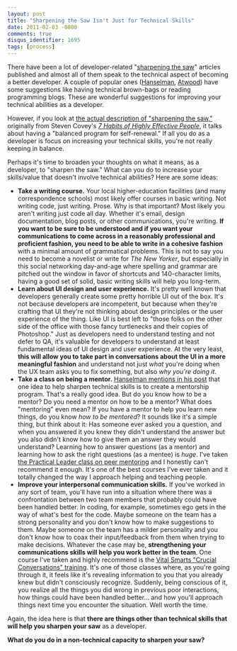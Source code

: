 ```yaml
---
layout: post
title: "Sharpening the Saw Isn't Just for Technical Skills"
date: 2011-02-03 -0800
comments: true
disqus_identifier: 1695
tags: [process]
---
```

There have been a lot of developer-related "[sharpening the
saw](https://www.stephencovey.com/7habits/7habits-habit7.php)" articles
published and almost all of them speak to the technical aspect of
becoming a better developer. A couple of popular ones
([Hanselman](http://www.hanselman.com/blog/SharpenTheSawForDevelopers.aspx),
[Atwood](http://www.codinghorror.com/blog/2009/03/sharpening-the-saw.html))
have some suggestions like having technical brown-bags or reading
programming blogs. These are wonderful suggestions for improving your
technical abilities as a developer.

However, if you look at [the actual description of "sharpening the
saw,"](https://www.stephencovey.com/7habits/7habits-habit7.php)
originally from Steven Covey's [*7 Habits of Highly Effective
People*](http://www.amazon.com/dp/0743269519?tag=mhsvortex), it talks
about having a "balanced program for self-renewal." If all you do as a
developer is focus on increasing your technical skills, you're not
really keeping in balance.

Perhaps it's time to broaden your thoughts on what it means, as a
developer, to "sharpen the saw." What can you do to increase your
skills/value that doesn't involve technical abilities? Here are some
ideas:

-   **Take a writing course.** Your local higher-education facilities
    (and many correspondence schools) most likely offer courses in basic
    writing. Not writing code, just writing. Prose. Why is that
    important? Most likely you aren't writing just code all day. Whether
    it's email, design documentation, blog posts, or other
    communications, you're writing. **If you want to be sure to be
    understood and if you want your communications to come across in a
    reasonably professional and proficient fashion, you need to be able
    to write in a cohesive fashion** with a minimal amount of
    grammatical problems. This is not to say you need to become a
    novelist or write for *The New Yorker*, but especially in this
    social networking day-and-age where spelling and grammar are pitched
    out the window in favor of shortcuts and 140-character limits,
    having a good set of solid, basic writing skills will help you
    long-term.
-   **Learn about UI design and user experience.** It's pretty well
    known that developers generally create some pretty horrible UI out
    of the box. It's not because developers are incompetent, but because
    when they're crafting that UI they're not thinking about design
    principles or the user experience of the thing. Like UI is best left
    to "those folks on the other side of the office with those fancy
    turtlenecks and their copies of Photoshop." Just as developers need
    to understand testing and not defer to QA, it's valuable for
    developers to understand at least fundamental ideas of UI design and
    user experience. At the very least, **this will allow you to take
    part in conversations about the UI in a more meaningful fashion**
    and understand not just *what* you're doing when the UX team asks
    you to fix something, but also *why you're doing it*.
-   **Take a class on being a mentor.** [Hanselman mentions in his
    post](http://www.hanselman.com/blog/SharpenTheSawForDevelopers.aspx)
    that one idea to help sharpen technical skills is to create a
    mentorship program. That's a really good idea. But do you know how
    to be a mentor? Do you need a mentor on how to be a mentor? What
    does "mentoring" even mean? If you have a mentor to help you learn
    new things, do you know *how to be mentored*? It sounds like it's a
    simple thing, but think about it: Has someone ever asked you a
    question, and when you answered it you knew they didn't understand
    the answer but you also didn't know how to give them an answer they
    would understand? Learning how to answer questions (as a mentor) and
    learning how to ask the right questions (as a mentee) is *huge*.
    I've taken [the Practical Leader class on peer
    mentoring](http://www.peermentoring.com/) and I honestly can't
    recommend it enough. It's one of the best courses I've ever taken
    and it totally changed the way I approach helping and teaching
    people.
-   **Improve your interpersonal communication skills.** If you've
    worked in any sort of team, you'll have run into a situation where
    there was a confrontation between two team members that probably
    could have been handled better. In coding, for example, sometimes
    ego gets in the way of what's best for the code. Maybe someone on
    the team has a strong personality and you don't know how to make
    suggestions to them. Maybe someone on the team has a milder
    personality and you don't know how to coax their input/feedback from
    them when trying to make decisions. Whatever the case may be,
    **strengthening your communications skills will help you work better
    in the team**. One course I've taken and highly recommend is the
    [Vital Smarts "Crucial Conversations"
    training](http://www.vitalsmarts.com/crucialconversations_book.aspx).
    It's one of those classes where, as you're going through it, it
    feels like it's revealing information to you that you already knew
    but didn't consciously recognize. Suddenly, being conscious of it,
    you realize all the things you did wrong in previous poor
    interactions, how things could have been handled better… and how
    you'll approach things next time you encounter the situation. Well
    worth the time.

Again, the idea here is that **there are things other than technical
skills that will help you sharpen your saw** as a developer.

**What do you do in a non-technical capacity to sharpen your saw?**

